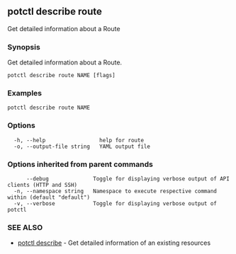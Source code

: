 ## potctl describe route

Get detailed information about a  Route

### Synopsis

Get detailed information about a Route.

```
potctl describe route NAME [flags]
```

### Examples

```
potctl describe route NAME
```

### Options

```
  -h, --help                 help for route
  -o, --output-file string   YAML output file
```

### Options inherited from parent commands

```
      --debug              Toggle for displaying verbose output of API clients (HTTP and SSH)
  -n, --namespace string   Namespace to execute respective command within (default "default")
  -v, --verbose            Toggle for displaying verbose output of potctl
```

### SEE ALSO

* [potctl describe](potctl_describe.md)	 - Get detailed information of an existing resources


